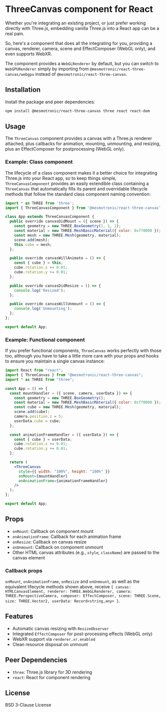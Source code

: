 # ThreeCanvas component for React

Whether you're integrating an existing project, or just prefer working directly with Three.js, embedding vanilla Three.js into a React app can be a real pain.

So, here's a component that does all the integrating for you, providing a canvas, renderer, camera, scene and EffectComposer (WebGL only), and even supports WebXR.

The component provides a `WebGLRenderer` by default, but you can switch to `WebGPURenderer` simply by importing from `@mesmotronic/react-three-canvas/webgpu` instead of `@mesmotronic/react-three-canvas`.

## Installation

Install the package and peer dependencies:

```bash
npm install @mesmotronic/react-three-canvas three react react-dom
```

## Usage

The `ThreeCanvas` component provides a canvas with a Three.js renderer attached, plus callbacks for animation, mounting, unmounting, and resizing, plus an EffectComposer for postprocessing (WebGL only).

### Example: Class component

The lifecycle of a class component makes it a better choice for integrating Three.js into your React app, so to keep things simple, `ThreeCanvasComponent` provides an easily extendible class containing a `ThreeCanvas` that automatically fills its parent and overridable lifecycle methods that follow the standard class component naming convention:

```jsx
import * as THREE from 'three';
import { ThreeCanvasComponent } from '@mesmotronic/react-three-canvas';

class App extends ThreeCanvasComponent {
  public override canvasDidMount = ({ scene }) => {
    const geometry = new THREE.BoxGeometry(1, 1, 1);
    const material = new THREE.MeshBasicMaterial({ color: 0xff0000 });
    const mesh = new THREE.Mesh(geometry, material);
    scene.add(mesh);
    this.cube = mesh;
  };

  public override canvasWillAnimate = () => {
    const { cube } = this;
    cube.rotation.x += 0.01;
    cube.rotation.y += 0.01;
  };

  public override canvasDidResize = () => {
    console.log('Resized');
  };

  public override canvasWillUnmount = () => {
    console.log('Unmounting');
  };
};

export default App;
```

### Example: Functional component

If you prefer functional components, `ThreeCanvas` works perfectly with those too, although you have to take a little more care with your props and hooks to ensure you maintain a single canvas instance:

```jsx
import React from "react";
import { ThreeCanvas } from "@mesmotronic/react-three-canvas";
import * as THREE from "three";

const App = () => {
  const mountHandler = ({ scene, camera, userData }) => {
    const geometry = new THREE.BoxGeometry();
    const material = new THREE.MeshBasicMaterial({ color: 0xff0000 });
    const cube = new THREE.Mesh(geometry, material);
    scene.add(cube);
    camera.position.z = 5;
    userData.cube = cube;
  };

  const animationFrameHandler = ({ userData }) => {
    const { cube } = userData;
    cube.rotation.x += 0.01;
    cube.rotation.y += 0.01;
  };

  return (
    <ThreeCanvas
      style={{ width: "100%", height: "100%" }}
      onMount={mountHandler}
      onAnimationFrame={animationFrameHandler}
    />
  );
};

export default App;
```

## Props

- `onMount`: Callback on component mount
- `onAnimationFrame`: Callback for each animation frame
- `onResize`: Callback on canvas resize
- `onUnmount`: Callback on component unmount
- Other HTML canvas attributes (e.g., `style`, `className`) are passed to the canvas element

### Callback props

`onMount`, `onAnimationFrame`, `onResize` and `onUnmount`, as well as the equivalent lifecycle methods shown above, receive `{ canvas: HTMLCanvasElement, renderer: THREE.WebGLRenderer, camera: THREE.PerspectiveCamera, composer: EffectComposer, scene: THREE.Scene, size: THREE.Vector2, userData: Record<string,any> }`.

## Features

- Automatic canvas resizing with `ResizeObserver`
- Integrated `EffectComposer` for post-processing effects (WebGL only)
- WebXR support via `renderer.xr.enabled`
- Clean resource disposal on unmount

## Peer Dependencies

- `three`: Three.js library for 3D rendering
- `react`: React for component rendering

## License

BSD 3-Clause License
